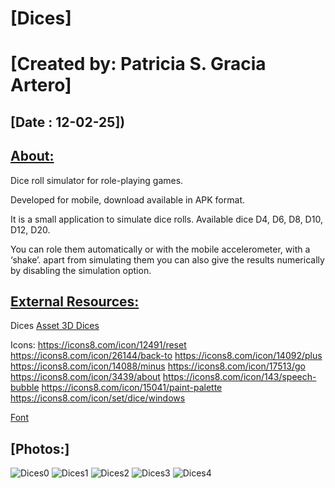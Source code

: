 
# [Dices]

[Created by: Patricia S. Gracia Artero]
===============================================================================================================

[Date : 12-02-25])
--------------------------------------------------------------------

[About:](https://github.com/ptrcia/rolling-dice#about)
--------------------------------------------------
Dice roll simulator for role-playing games.

Developed for mobile, download available in APK format.

It is a small application to simulate dice rolls. Available dice D4, D6, D8, D10, D12, D20.

You can role them automatically or with the mobile accelerometer, with a ‘shake’. apart from simulating them you can also give the results numerically by disabling the simulation option.


## [External Resources:](https://github.com/ptrcia/cometa#external-resources)

Dices
[Asset 3D Dices](https://assetstore.unity.com/packages/3d/environments/collection-dice-set-for-role-playing-games-202821)

Icons:
https://icons8.com/icon/12491/reset
https://icons8.com/icon/26144/back-to
https://icons8.com/icon/14092/plus
https://icons8.com/icon/14088/minus
https://icons8.com/icon/17513/go
https://icons8.com/icon/3439/about
https://icons8.com/icon/143/speech-bubble
https://icons8.com/icon/15041/paint-palette
https://icons8.com/icon/set/dice/windows

[Font](https://fonts.google.com/specimen/Poppins)

## [Photos:]

![Dices0](https://ptrcia.github.io/porfolio/images/Dices/dices0.png)
![Dices1](https://ptrcia.github.io/porfolio/images/Dices/dices1.png)
![Dices2](https://ptrcia.github.io/porfolio/images/Dices/dices2.png)
![Dices3](https://ptrcia.github.io/porfolio/images/Dices/dices3.png)
![Dices4](https://ptrcia.github.io/porfolio/images/Dices/dices4.png)
